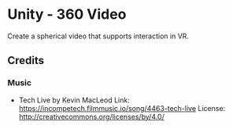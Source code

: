 # Unity - 360 Video

Create a spherical video that supports interaction in VR.

## Credits
### Music
* Tech Live by Kevin MacLeod
  Link: https://incompetech.filmmusic.io/song/4463-tech-live
  License: http://creativecommons.org/licenses/by/4.0/
